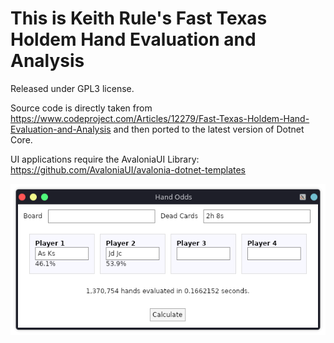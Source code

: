 # This is Keith Rule's Fast Texas Holdem Hand Evaluation and Analysis
 
Released under GPL3 license.


Source code is directly taken from https://www.codeproject.com/Articles/12279/Fast-Texas-Holdem-Hand-Evaluation-and-Analysis and then ported to the latest version of Dotnet Core.

UI applications require the AvaloniaUI Library: https://github.com/AvaloniaUI/avalonia-dotnet-templates
 
 ![Image of Yaktocat](/HandOdds/handodds.png)
